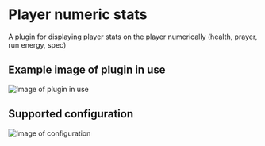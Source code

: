 # Player numeric stats
A plugin for displaying player stats on the player numerically (health, prayer, run energy, spec)

## Example image of plugin in use
![Image of plugin in use](https://i.imgur.com/HopN4uu.png)

## Supported configuration
![Image of configuration](https://i.imgur.com/jdLLtPY.png)

